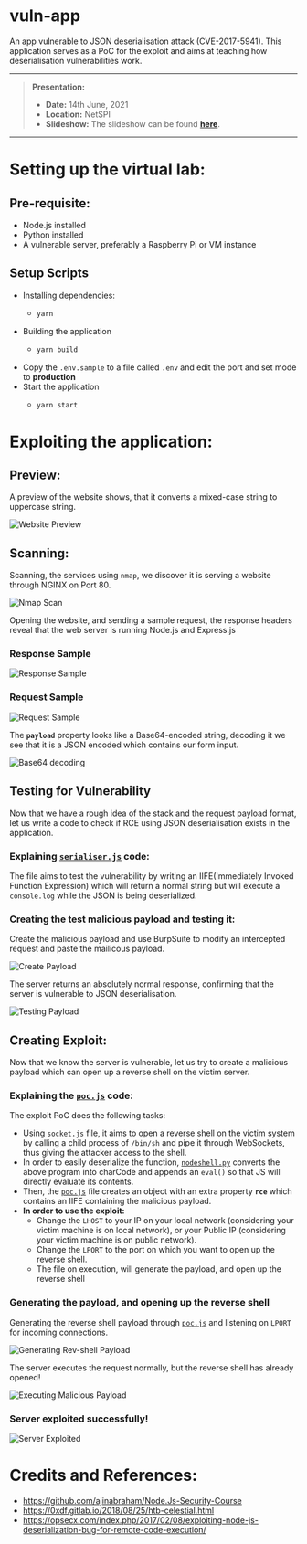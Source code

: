 # vuln-app

An app vulnerable to JSON deserialisation attack (CVE-2017-5941). This application serves as a PoC for the exploit and aims at teaching how deserialisation vulnerabilities work.

---

> **Presentation:**
>
> - **Date:** 14th June, 2021
> - **Location:** NetSPI
> - **Slideshow:** The slideshow can be found [**here**](./assets/PPT.pdf).

---

# Setting up the virtual lab:

## Pre-requisite:

- Node.js installed
- Python installed
- A vulnerable server, preferably a Raspberry Pi or VM instance

## Setup Scripts

- Installing dependencies:
  - ```bash
    yarn
    ```
- Building the application
  - ```bash
    yarn build
    ```
- Copy the `.env.sample` to a file called `.env` and edit the port and set mode to **production**
- Start the application
  - ```bash
    yarn start
    ```

# Exploiting the application:

## Preview:

A preview of the website shows, that it converts a mixed-case string to uppercase string.

![Website Preview](./assets/1.png)

## Scanning:

Scanning, the services using `nmap`, we discover it is serving a website through NGINX on Port 80.

![Nmap Scan](assets/2.png)

Opening the website, and sending a sample request, the response headers reveal that the web server is running Node.js and Express.js

### Response Sample

![Response Sample](assets/3.png)

### Request Sample

![Request Sample](assets/4.png)

The **`payload`** property looks like a Base64-encoded string, decoding it we see that it is a JSON encoded which contains our form input.

![Base64 decoding](assets/5.png)

## Testing for Vulnerability

Now that we have a rough idea of the stack and the request payload format, let us write a code to check if RCE using JSON deserialisation exists in the application.

### Explaining [**`serialiser.js`**](exploit-poc/serialiser.js) code:

The file aims to test the vulnerability by writing an IIFE(Immediately Invoked Function Expression) which will return a normal string but will execute a `console.log` while the JSON is being deserialized.

### Creating the test malicious payload and testing it:

Create the malicious payload and use BurpSuite to modify an intercepted request and paste the mailicous payload.

![Create Payload](assets/6.png)

The server returns an absolutely normal response, confirming that the server is vulnerable to JSON deserialisation.

![Testing Payload](assets/7.png)

## Creating Exploit:

Now that we know the server is vulnerable, let us try to create a malicious payload which can open up a reverse shell on the victim server.

### Explaining the [**`poc.js`**](exploit-poc/poc.js) code:

The exploit PoC does the following tasks:

- Using [`socket.js`](exploit-poc/socket.js) file, it aims to open a reverse shell on the victim system by calling a child process of `/bin/sh` and pipe it through WebSockets, thus giving the attacker access to the shell.
- In order to easily deserialize the function, [`nodeshell.py`](exploit-poc/nodeshell.py) converts the above program into charCode and appends an `eval()` so that JS will directly evaluate its contents.
- Then, the [`poc.js`](exploit-poc/poc.js) file creates an object with an extra property **`rce`** which contains an IIFE containing the malicious payload.
- **In order to use the exploit:**
  - Change the `LHOST` to your IP on your local network (considering your victim machine is on local network), or your Public IP (considering your victim machine is on public network).
  - Change the `LPORT` to the port on which you want to open up the reverse shell.
  - The file on execution, will generate the payload, and open up the reverse shell

### Generating the payload, and opening up the reverse shell

Generating the reverse shell payload through [`poc.js`](exploit-poc/poc.js) and listening on `LPORT` for incoming connections.

![Generating Rev-shell Payload](assets/8.png)

The server executes the request normally, but the reverse shell has already opened!

![Executing Malicious Payload](assets/9.png)

### Server exploited successfully!

![Server Exploited](assets/10.png)

# Credits and References:

- https://github.com/ajinabraham/Node.Js-Security-Course
- https://0xdf.gitlab.io/2018/08/25/htb-celestial.html
- https://opsecx.com/index.php/2017/02/08/exploiting-node-js-deserialization-bug-for-remote-code-execution/
